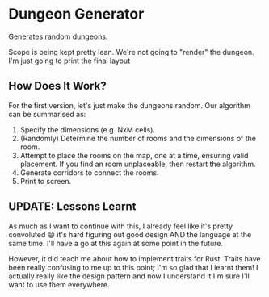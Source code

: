 # Dungeon Generator

Generates random dungeons.

Scope is being kept pretty lean. We're not going to "render" the dungeon. I'm 
just going to print the final layout

## How Does It Work?

For the first version, let's just make the dungeons random. Our algorithm can be
summarised as:

1. Specify the dimensions (e.g. NxM cells).
2. (Randomly) Determine the number of rooms and the dimensions of the room.
3. Attempt to place the rooms on the map, one at a time, ensuring valid placement.
   If you find an room unplaceable, then restart the algorithm.
4. Generate corridors to connect the rooms.
5. Print to screen.

## UPDATE: Lessons Learnt

As much as I want to continue with this, I already feel like it's pretty 
convoluted 😅 it's hard figuring out good design AND the language at the same
time. I'll have a go at this again at some point in the future.

However, it did teach me about how to implement traits for Rust. Traits have 
been really confusing to me up to this point; I'm so glad that I learnt them!
I actually really like the design pattern and now I understand it I'm sure I'll
want to use them everywhere.
